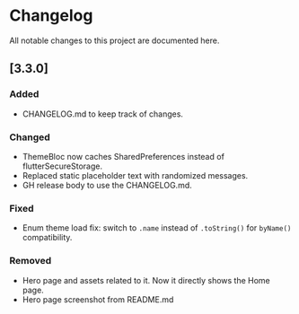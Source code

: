 # Changelog

All notable changes to this project are documented here.

## [3.3.0]
### Added
- CHANGELOG.md to keep track of changes.

### Changed
- ThemeBloc now caches SharedPreferences instead of flutterSecureStorage.
- Replaced static placeholder text with randomized messages.
- GH release body to use the CHANGELOG.md.

### Fixed
- Enum theme load fix: switch to `.name` instead of `.toString()` for `byName()` compatibility.

### Removed
- Hero page and assets related to it. Now it directly shows the Home page.
- Hero page screenshot from README.md
